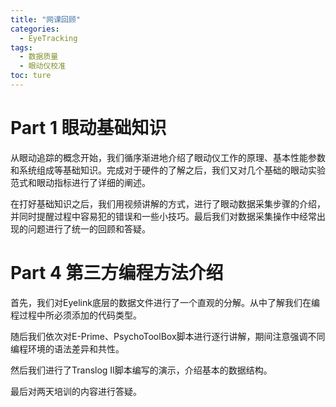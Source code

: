 ```yaml
---
title: "网课回顾"
categories:
  - EyeTracking
tags:
  - 数据质量
  - 眼动仪校准
toc: ture
---
```


# Part 1 眼动基础知识

从眼动追踪的概念开始，我们循序渐进地介绍了眼动仪工作的原理、基本性能参数和系统组成等基础知识。完成对于硬件的了解之后，我们又对几个基础的眼动实验范式和眼动指标进行了详细的阐述。

在打好基础知识之后，我们用视频讲解的方式，进行了眼动数据采集步骤的介绍，并同时提醒过程中容易犯的错误和一些小技巧。最后我们对数据采集操作中经常出现的问题进行了统一的回顾和答疑。

# Part 4 第三方编程方法介绍

首先，我们对Eyelink底层的数据文件进行了一个直观的分解。从中了解我们在编程过程中所必须添加的代码类型。

随后我们依次对E-Prime、PsychoToolBox脚本进行逐行讲解，期间注意强调不同编程环境的语法差异和共性。

然后我们进行了Translog II脚本编写的演示，介绍基本的数据结构。

最后对两天培训的内容进行答疑。